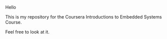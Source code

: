 
Hello

This is my repository for the Coursera Introductions to Embedded Systems Course.

Feel free to look at it.
